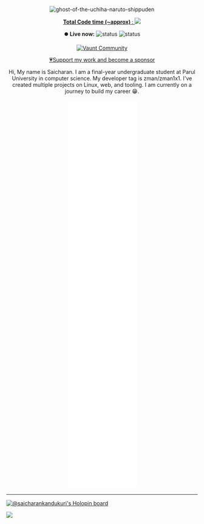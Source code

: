 <p align="center">
  <img src="https://github-readme-utils.vercel.app/api/gif/anime" alt="ghost-of-the-uchiha-naruto-shippuden">
</p>
</div>


<a href="https://wakatime.com/@4da1d8cc-2bc6-4e31-a253-9f0f04e754be">
<p align="center">
<strong>Total Code time (~approx) </strong>: <img src="https://wakatime.com/badge/user/4da1d8cc-2bc6-4e31-a253-9f0f04e754be.svg">
</p>
</a>

<div align="center">

<strong>⏺️ Live now:</strong>
![status](https://badge.stateful.com/SaicharanKandukuri/dnd.svg)
![status](https://badge.stateful.com/SaicharanKandukuri/status.svg)


[![Vaunt Community](https://api.vaunt.dev/v1/github/entities/SaicharanKandukuri/badges/community)](https://community.vaunt.dev/board/SaicharanKandukuri)
</div>
<div align="center">
  
[💗Support my work and become a sponsor](https://github.com/sponsors/SaicharanKandukuri?o=esb)

Hi, My name is Saicharan. I am a final-year undergraduate student at Parul University in computer science. My developer tag is zman/zman1x1. I've created multiple projects on Linux, web, and tooling. I am currently on a journey to build my career 😁.
  
</div>
<!-- add more on discord SaicharanKandukuri#3741 👌-->
<p align="center">
<img src="github-metrics.svg" >
</p>

<hr>

[![@saicharankandukuri's Holopin board](https://holopin.io/api/user/board?user=saicharankandukuri)](https://holopin.io/@saicharankandukuri)

</a>
<a href="https://visitorbadge.io/status?path=https%3A%2F%2Fgithub.com%2FSaicharanKandukuri" target="_blank"><img src="https://api.visitorbadge.io/api/combined?path=https%3A%2F%2Fgithub.com%2FSaicharanKandukuri&label=%F0%9F%93%B8+%E3%83%93%E3%82%B8%E3%82%BF%E3%83%BC%E3%82%BA%20(VISITORS)&countColor=%23ba68c8" align="left"></a>
